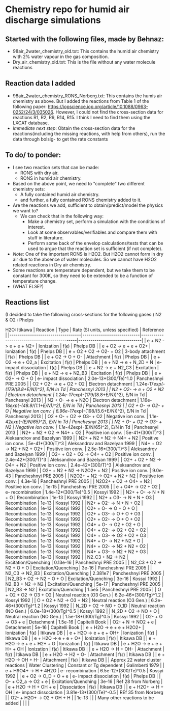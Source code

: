 # Chemistry repo for humid air discharge simulations

## Started with the following files, made by Behnaz:
- 98air_2water_chemistry_old.txt: This contains the humid air chemistry with 2% water vapour in the gas composition.
- Dry_air_chemistry_old.txt: This is the file without any water molecule reactions

## Reaction data I added
- 98air_2water_chemistry_RONS_Norberg.txt: This contains the humis air chemistry as above. But I added the reactions from Table 1 of the following paper: https://iopscience.iop.org/article/10.1088/0963-0252/24/3/035026. However, I could not find the cross-section data for reactions R1, R2, R9, R14, R15. I think I need to find them using the LXCAT database. 
- *Immediate next step*: Obtain the cross-section data for the reactions(including the missing reactions, with help from others), run the data through bolsig- to get the rate constants

## To do/ to ponder:
- I see two reaction sets that can be made:
	- RONS with dry air.
	- RONS in humid air chemistry.
- Based on the above point, we need to "complete" two different chemistry sets:
	- A fully contained humid air chemistry.
	- and further, a fully contained RONS chemistry added to it.
- Are the reactions we add, sufficient to obtain/predict/model the physics we want to?
	- We can check that in the following way:
		- Make a chemistry set, perform a simulation with the conditions of interest.
		- Look at some observables/verifiables and compare them with stuff in literature.
		- Perform some back of the envelop calculations/tests that can be used to argue that the reaction set is sufficient (if not complete).
- *Note*: One of the important RONS is H2O2. But H2O2 cannot form in dry air due to the absence of water molecules. So we cannot have H2O2 related reactions in Dry air chemistry.
- Some reactions are temperature dependent, but we take them to be constant for 300K, so they need to be extended to be a function of temperature change.
- (WHAT ELSE?)



## Reactions list
(I decided to take the following cross-sections for the following gases:)
N2 & O2 : Phelps

H2O: Itikawa
| Reaction                          | Type                       | Rate (SI units, unless specified)            | Reference                     |
|-----------------------------------|----------------------------|----------------------------------------------|-------------------------------|
| e + N2 -> e + e + N2+             | Ionization                 | f($\epsilon$)                                | Phelps DB                     |
| e + O2 -> e + e + O2+             | Ionization                 | f($\epsilon$)                                | Phelps DB                     |
| e + O2 + O2 -> O2- + O2           | 3-body attachment          | f($\epsilon$)                                | Phelps DB                     |
| e + O2 -> O + O-                  | Attachment                 | f($\epsilon$)                                | Phelps DB                     |
| e + O2 -> e + O2_a                | Excitation                 | f($\epsilon$)                                | Phelps DB                     |
| e + N2 -> e + N_2D + N            | e- impact dissociation     | f($\epsilon$)                                | Phelps DB                     |
| e + N2 -> e + N2_C3               | Excitation                 | f($\epsilon$)                                | Phelps DB                     |
| e + N2 -> e + N2_B3               | Excitation                 | f($\epsilon$)                                | Phelps DB                     |
| e + O2+ -> O + O                  | e- impact dissociation     | 2.0e-13*(300/Te)^1.0                         | Pancheshnyi PRE 2005          |
| O2 + O2- -> e + O2 + O2           | Electron detachment        | 1.24e-17*exp(-(179/(8.8+E/N))^2), E/N in Td  | Panchesnyi 2013               |
| N2 + O2- -> e + O2 + N2           | Electron detachment        | 1.24e-17*exp(-(179/(8.8+E/N))^2), E/N in Td  | Panchesnyi 2013               |
| N2 + O-  -> e + N2O               | Electron detachment        | 1.16e-18*exp(-(48.9/(1.1+E/N))^2), E/N in Td | Panchesnyi 2013               |
| O2 + O- -> O2- + O                | Negative ion conv.         | 6.96e-17*exp(-(198/(5.6+E/N))^2), E/N in Td  | Panchesnyi 2013               |
| O2 + O- + O2 -> O3- + O2          | Negative ion conv.         | 1.1e-42*exp(-(E/N/65)^2), E/N in Td          | Panchesnyi 2013               |
| N2 + O- + O2 -> O3- + N2          | Negative ion conv.         | 1.1e-42*exp(-(E/N/65)^2), E/N in Td          | Panchesnyi 2013               |
| N2+ + N2 + O2 -> N4+ + O2         | Positive ion conv.         | 5e-41*(300/T)^3                              | Aleksandrov and Bazelyan 1999 |
| N2+ + N2 + N2 -> N4+ + N2         | Positive ion conv.         | 5e-41*(300/T)^3                              | Aleksandrov and Bazelyan 1999 |
| N4+ + O2 -> N2 + N2 + O2+         | Positive ion conv.         | 2.5e-16*(300/T)^3                            | Aleksandrov and Bazelyan 1999 |
| O2+ + O2 + O2 -> O4+ + O2         | Positive ion conv.         | 2.4e-42*(300/T)^3                            | Aleksandrov and Bazelyan 1999 |
| O2+ + O2 + N2 -> O4+ + N2         | Positive ion conv.         | 2.4e-42*(300/T)^3                            | Aleksandrov and Bazelyan 1999 |
| O2+ + N2 + N2 -> N2O2+ + N2       | Positive ion conv.         | 9.0e-43                                      | Pancheshnyi PRE 2005          |
| N2O2+ + N2 -> O2+ + N2 + N2       | Positive ion conv.         | 4.3e-16                                      | Pancheshnyi PRE 2005          |
| N2O2+ + O2 -> O4+ + N2            | Positive ion conv.         | 1e-15                                        | Pancheshnyi PRE 2005          |
| e + O4+ -> O2 + O2                | e- recombination           | 1.4e-12*(300/Te)^0.5                         | Kossyi 1992                   |
| N2+ + O- -> N + N + O             | Recombination              | 1e-13                                        | Kossyi 1992                   |
| N2+ + O3- -> N + N + O3           | Recombination              | 1e-13                                        | Kossyi 1992                   |
| N2+ + O2- -> N + N + O2           | Recombination              | 1e-13                                        | Kossyi 1992                   |
| O2+ + O- -> O + O + O             | Recombination              | 1e-13                                        | Kossyi 1992                   |
| O2+ + O3- -> O + O + O3           | Recombination              | 1e-13                                        | Kossyi 1992                   |
| O2+ + O2- -> O + O + O2           | Recombination              | 1e-13                                        | Kossyi 1992                   |
| O4+ + O- -> O2 + O2 + O           | Recombination              | 1e-13                                        | Kossyi 1992                   |
| O4+ + O2- -> O2 + O2 + O2         | Recombination              | 1e-13                                        | Kossyi 1992                   |
| O4+ + O3- -> O2 + O2 + O3         | Recombination              | 1e-13                                        | Kossyi 1992                   |
| N4+ + O- -> N2 + N2 + O           | Recombination              | 1e-13                                        | Kossyi 1992                   |
| N4+ + O2- -> N2 + N2 + O2         | Recombination              | 1e-13                                        | Kossyi 1992                   |
| N4+ + O3- -> N2 + N2 + O3         | Recombination              | 1e-13                                        | Kossyi 1992                   |
| N2_C3 + N2 -> N2                  | Excitation/Quenching       | 0.13e-16                                     | Pancheshnyi PRE 2005          |
| N2_C3 + O2 -> N2 + O + O          | Excitation/Quenching       | 3e-16                                        | Pancheshnyi PRE 2005          |
| N2_C3 -> N2_B3                    | Excitation/Quenching       | 2.381e7                                      | Pancheshnyi PRE 2005          |
| N2_B3 + O2 -> N2 + O + O          | Excitation/Quenching       | 3e-16                                        | Kossyi 1992                   |
| N2_B3 + N2 -> N2                  | Excitation/Quenching       | 5e-17                                        | Pancheshnyi PRE 2005          |
| N2_B3 -> N2                       | Excitation/Quenching       | 1.5e5                                        | Pancheshnyi PRE 2005          |
| O + O2 + O2 -> O3 + O2            | Neutral reaction (O3 Gen.) | 6.2e-46*(300/Tg)^1.2                         | Kossyi 1992                   |
| O + O2 + N2 -> O3 + N2            | Neutral reaction (O3 Gen.) | 6.2e-46*(300/Tg)^1.2                         | Kossyi 1992                   |
| N_2D + O2 -> NO + O_1D            | Neutral reaction (NO Gen.) | 6.0e-18*(300/Tg)^0.5                         | Kossyi 1992                   |
| N_2D + O2 -> NO + O               | Neutral reaction (NO Gen.) | 1.5e-18*(300/Tg)^0.5                         | Kossyi 1992                   |
| O2- + O -> O3 + e                 | Detachment                 | 1.5e-16                                      | Capitelli Book                |
| O2- + N -> NO2 + e                | Detachment                 | 5e-16                                        | Capitelli Book                |
| e + H2O -> e + e + H2O2+          | Ionization                 | f($\epsilon$)                                | Itikawa DB                    |
| e + H2O -> e + e + OH+            | Ionization                 | f($\epsilon$)                                | Itikawa DB                    |
| e + H2O -> e + e + O+             | Ionization                 | f($\epsilon$)                                | Itikawa DB                    |
| e + H2O -> e + e + H2+ + O        | Ionization                 | f($\epsilon$)                                | Itikawa DB                    |
| e + H2O -> e + e + H+ + OH        | Ionization                 | f($\epsilon$)                                | Itikawa DB                    |
| e + H2O -> H + OH-                | Attachment                 | f($\epsilon$)                                | Itikawa DB                    |
| e + H2O -> H2 + O-                | Attachment                 | f($\epsilon$)                                | Itikawa DB                    |
| e + H2O -> OH + H-                | Attachment                 | f($\epsilon$)                                | Itikawa DB                    |
| Approx 22 water cluster reactions | Water Clustering           | Constant or Tg dependent                     | Galimberti 1979               |
| e + H9O4+ -> H + 4H2O             | e- recombination           | 6.5e-12*(300/Te)^0.5                         | Kossyi 1992                   |
| e + O2 -> O_D + O + e             | e- impact dissociation     | f($\epsilon$)                                | Phelps DB                     |
| O- + O2_a -> O2 + e               | Excitation/Quenching       | 3e-16                                        | Ref 28 from Norberg           |
| e + H2O -> H + OH + e             | Dissociation               | f($\epsilon$)                                | Itikawa DB                    |
| e + H2O+ -> H + OH                | e- impact dissociation     | 3.81e-13*(300/Te)^-0.5                       | REf 35 from Norberg           |
| O2- + H2O+ -> O2 + OH + H         |                            | 1e-13                                        |                               |
| Many other reactions to be added  |                            |                                              |                               |

